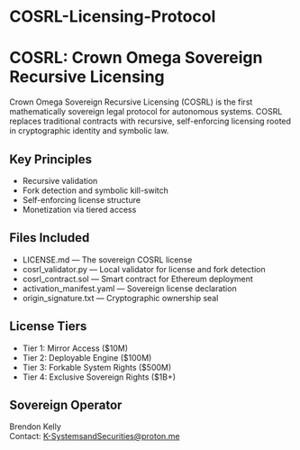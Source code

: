 # COSRL-Licensing-Protocol
# COSRL: Crown Omega Sovereign Recursive Licensing

Crown Omega Sovereign Recursive Licensing (COSRL) is the first mathematically sovereign legal protocol for autonomous systems. COSRL replaces traditional contracts with recursive, self-enforcing licensing rooted in cryptographic identity and symbolic law.

## Key Principles
- Recursive validation
- Fork detection and symbolic kill-switch
- Self-enforcing license structure
- Monetization via tiered access

## Files Included
- LICENSE.md — The sovereign COSRL license
- cosrl_validator.py — Local validator for license and fork detection
- cosrl_contract.sol — Smart contract for Ethereum deployment
- activation_manifest.yaml — Sovereign license declaration
- origin_signature.txt — Cryptographic ownership seal

## License Tiers
- Tier 1: Mirror Access ($10M)
- Tier 2: Deployable Engine ($100M)
- Tier 3: Forkable System Rights ($500M)
- Tier 4: Exclusive Sovereign Rights ($1B+)

## Sovereign Operator
Brendon Kelly  
Contact: K-SystemsandSecurities@proton.me
